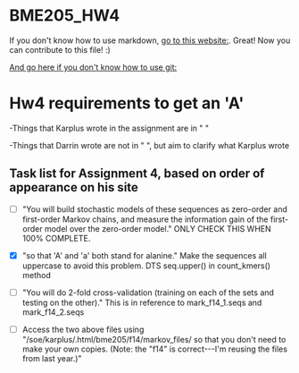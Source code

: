 # BME205_HW4

If you don't know how to use markdown, [go to this website:](https://github.com/adam-p/markdown-here/wiki/Markdown-Cheatsheet). Great! Now you can contribute to this file! :)

[And go here if you don't know how to use git:](http://rogerdudler.github.io/git-guide/)

# Hw4 requirements to get an 'A'

-Things that Karplus wrote in the assignment are in " "

-Things that Darrin wrote are not in " ", but aim to clarify what
 Karplus wrote

## Task list for Assignment 4, based on order of appearance on his site
- [ ] "You will build stochastic models of these sequences as zero-order
    and first-order Markov chains, and measure the information gain of the
    first-order model over the zero-order model." ONLY CHECK THIS WHEN
    100% COMPLETE.

- [X] "so that 'A' and 'a' both stand for alanine." Make the sequences
    all uppercase to avoid this problem.
    DTS seq.upper() in count_kmers() method

- [ ] "You will do 2-fold cross-validation (training on each of the sets
    and testing on the other)." This is in reference to
    mark_f14_1.seqs and mark_f14_2.seqs

- [ ] Access the two above files using
    "/soe/karplus/.html/bme205/f14/markov_files/ so that you don't need to
    make your own copies.  (Note: the "f14" is correct---I'm reusing
    the files from last year.)"

